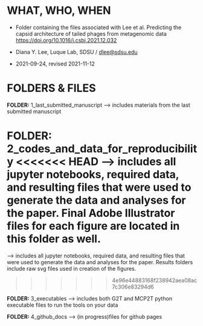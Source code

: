 # WHAT, WHO, WHEN

- Folder containing the files associated with Lee et al. Predicting the capsid architecture of tailed phages from metagenomic data https://doi.org/10.1016/j.csbj.2021.12.032

- Diana Y. Lee, Luque Lab, SDSU / dlee@sdsu.edu
- 2021-09-24, revised 2021-11-12


# FOLDERS & FILES

**FOLDER:** 1_last_submitted_manuscript
--> includes materials from the last submitted manuscript

**FOLDER:** 2_codes_and_data_for_reproducibility
<<<<<<< HEAD
--> includes all jupyter notebooks, required data, and resulting files that were used to generate the data and analyses for the paper. Final Adobe Illustrator files for each figure are located in this folder as well.
=======
--> includes all jupyter notebooks, required data, and resulting files that were used to generate the data and analyses for the paper. Results folders include raw svg files used in creation of the figures.
>>>>>>> 4e96e44883168f238942aea08ac7c306e83294d6

**FOLDER:** 3_executables
--> includes both G2T and MCP2T python executable files to run the tools on your data

**FOLDER:** 4_github_docs
--> (in progress)files for github pages
